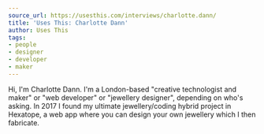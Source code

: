 ```yaml
---
source_url: https://usesthis.com/interviews/charlotte.dann/
title: 'Uses This: Charlotte Dann'
author: Uses This
tags:
- people
- designer
- developer
- maker
---
```


Hi, I'm Charlotte Dann. I'm a London-based "creative technologist and maker" or "web developer" or "jewellery designer", depending on who's asking. In 2017 I found my ultimate jewellery/coding hybrid project in Hexatope, a web app where you can design your own jewellery which I then fabricate.